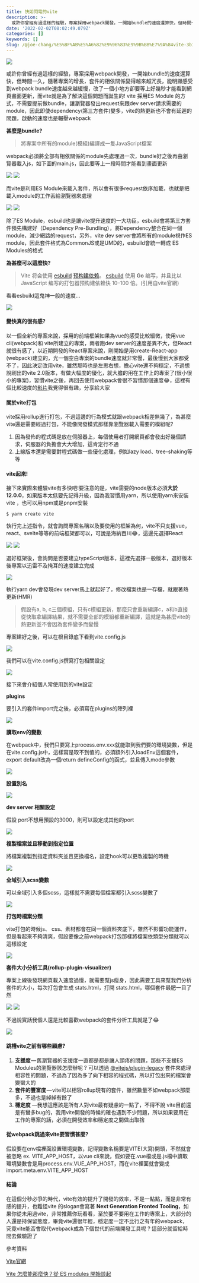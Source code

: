 ```yaml
---
title: 快如閃電的vite
description: >-
  或許你曾經有過這樣的經驗，專案採用webpack開發，一開始bundle的速度還算快，但時間一久，隨著專案的增長，套件的相依關係變得越來越冗長，能明顯感受到webpack…
date: '2022-02-02T08:02:49.079Z'
categories: []
keywords: []
slug: /@joe-chang/%E5%BF%AB%E5%A6%82%E9%96%83%E9%9B%BB%E7%9A%84vite-3b1915dbecd
---
```


![](/Users/joectchang_mac/Downloads/medium-export-a/post2022/md_1697073583233/img/1__H21jmBDu0AmjMUR1Swy7rw.png)

或許你曾經有過這樣的經驗，專案採用webpack開發，一開始bundle的速度還算快，但時間一久，隨著專案的增長，套件的相依關係變得越來越冗長，能明顯感受到webpack bundle速度越來越緩慢，改了一個小地方卻要等上好幾秒才能看到網頁畫面更新，而vite就是為了解決這個問題而誕生的! vite 採用ES Module 的方式，不需要提前做bundle，讓瀏覽器發出request來跟dev server請求需要的module，因此即使dependency(第三方套件)變多，vite的熱更新也不會有延遲的問題，啟動的速度也是輾壓webpack

**甚麼是bundle?**

> 將專案中所有的module(模組)編譯成一隻JavaScript檔案

webpack必須將全部有相依關係的module先處理過一次，bundle好之後再由瀏覽器載入js，如下圖的main.js，因此要等上一段時間才能看到畫面更新

![](/Users/joectchang_mac/Downloads/medium-export-a/post2022/md_1697073583233/img/1__2y__b5__CN8dZZVa3oMJ5zOg.png)
![](/Users/joectchang_mac/Downloads/medium-export-a/post2022/md_1697073583233/img/1__mv__MhxHr__NPTzHJpxXztUg.png)

而vite是利用ES Module來載入套件，所以會有很多request依序加載，也就是把載入module的工作丟給瀏覽器來處理

![](/Users/joectchang_mac/Downloads/medium-export-a/post2022/md_1697073583233/img/1__icUCnOykhvRdBcVLSY9ABQ.png)
![](/Users/joectchang_mac/Downloads/medium-export-a/post2022/md_1697073583233/img/1__kWpt9qxZcuBZShvkxf__zHA.png)

除了ES Module，esbuild也是讓vite提升速度的一大功臣，esbuild會將第三方套件預先構建好（Dependency Pre-Bundling），將Dependency整合在同一個module，減少網路的request，另外，vite dev server會將所有的module視作ES module，因此套件格式為CommonJS或是UMD的，esbuild會統一轉成 ES Modules的格式

**為甚麼可以這麼快?**

> Vite 将会使用 [esbuild](https://esbuild.github.io/) [预构建依赖](https://cn.vitejs.dev/guide/dep-pre-bundling.html)。 [esbuild](https://esbuild.github.io/) 使用 **Go** 编写，并且比以 JavaScript 编写的打包器预构建依赖快 10–100 倍。(引用自vite官網)

看看esbuild這鬼神一般的速度…

![](/Users/joectchang_mac/Downloads/medium-export-a/post2022/md_1697073583233/img/1__JS3gFsv2vIsHOFMRhrWRZg.png)

#### 變快真的很有感?

以一個全新的專案來說，採用的前端框架如果為vue的感受比較細微，使用vue cli(webpack)和 vite所建立的專案，兩者跑dev server的速度差異不大，但React就很有感了，以近期開發的React專案來說，剛開始是用create-React-app (webpack)建立的，光一個空白專案的bundle速度就非常慢，最後慢到大家都受不了，因此決定改用vite，雖然那時也是左思右想，擔心vite還不夠穩定，不過想說剛出的vite 2.0版本，有做大幅度的優化，就大膽的用在工作上的專案了(很小很小的專案)，習慣vite之後，再回去使用webpack會很不習慣那個速度😂，這裡有個比較速度的[影片](https://twitter.com/swyx/status/1290410811802804226)我覺得很有趣，分享給大家

#### 關於vite打包

vite採用rollup進行打包，不過這邊的行為模式就跟webpack相差無幾了，為甚麼vite還是需要經過打包，不能像開發模式那樣靠瀏覽器載入需要的模組呢?

1.  因為發佈的程式碼是放在伺服器上，每個使用者打開網頁都會發出好幾個請求，伺服器的負擔會大大增加，這肯定行不通
2.  上線版本還是需要對程式碼做一些優化處理，例如lazy load、tree-shaking等等

#### vite起來!

接下來實際來體驗vite有多快吧!要注意的是，vite需要的node版本必須**大於 12.0.0**，如果版本太低要先記得升級，因為我習慣用yarn，所以使用yarn來安裝vite ，也可以用npm或是pnpm安裝

```
$ yarn create vite
```

執行完上述指令，就會詢問專案名稱以及要使用的框架為何，vite不只支援vue，react、svelte等等的前端框架都可以，可說是海納百川😂，這邊先選擇React

![](/Users/joectchang_mac/Downloads/medium-export-a/post2022/md_1697073583233/img/1__hmc0__Gy2yTBBirwLmXmX3w.png)
![](/Users/joectchang_mac/Downloads/medium-export-a/post2022/md_1697073583233/img/1__7KCfGNPbHLJkSs8yBnjykQ.png)

選好框架後，會詢問是否要建立typeScript版本，這裡先選擇一般版本，選好版本後專案以迅雷不及掩耳的速度建立完成

![](/Users/joectchang_mac/Downloads/medium-export-a/post2022/md_1697073583233/img/1__3lLM4JonF0tdRxrwuHqohg.png)

執行yarn dev會發現dev server馬上就起好了，修改檔案也是一存檔，就跟著熱更新(HMR)

> 假設有a, b, c三個模組，只有c模組更新，那麼只會重新編譯c，a和b直接從快取拿編譯結果，就不需要全部的模組都重新編譯，這就是為甚麼vite的熱更新並不會因為套件變多而變慢

專案建好之後，可以在根目錄底下看到vite.config.js

![](/Users/joectchang_mac/Downloads/medium-export-a/post2022/md_1697073583233/img/1__FBP4__a0IamxH4fVKAugbnA.png)

我們可以在vite.config.js撰寫打包相關設定

![](/Users/joectchang_mac/Downloads/medium-export-a/post2022/md_1697073583233/img/1__ynFGtdssHGC69bBCxDmscQ.png)

接下來會介紹個人常使用到的vite設定

**plugins**

要引入的套件import完之後，必須寫在plugins的陣列裡

![](/Users/joectchang_mac/Downloads/medium-export-a/post2022/md_1697073583233/img/1__C0qkUMCcGSGH1T9ZupE7ew.png)

**讀取env的變數**

在webpack中，我們只要寫上process.env.xxx就能取到我們要的環境變數，但是在vite.config.js中，這樣寫是取不到值的，必須額外引入loadEnv這個套件，export default改為一個return defineConfig的函式，並且傳入mode參數

![](/Users/joectchang_mac/Downloads/medium-export-a/post2022/md_1697073583233/img/1__Yfc1u7brsKAI5__qvN72h8g.png)

**設置別名**

![](/Users/joectchang_mac/Downloads/medium-export-a/post2022/md_1697073583233/img/1__nrCerQOQAerHSYWUDB9YpA.png)

**dev server 相關設定**

假設 port不想用預設的3000，則可以設定成其他的port

![](/Users/joectchang_mac/Downloads/medium-export-a/post2022/md_1697073583233/img/1__hEvXjvqA2xsKlVK5bs7Z7A.png)

**複製檔案並且移動到指定位置**

將檔案複製到指定資料夾並且更換檔名，設定hook可以更改複製的時機

![](/Users/joectchang_mac/Downloads/medium-export-a/post2022/md_1697073583233/img/1__Jc6sL8C0e4ixDe6TNsgnCg.png)

**全域引入scss變數**

可以全域引入多個scss，這樣就不需要每個檔案都引入scss變數了

![](/Users/joectchang_mac/Downloads/medium-export-a/post2022/md_1697073583233/img/1__9tote5BLRgUT__SsI6QSQ8A.png)

**打包時檔案分類**

vite打包的時候js、 css、素材都會在同一個資料夾底下，雖然不影響功能運作，但是看起來不夠清爽，假設要像之前webpack打包那樣將檔案依類型分類就可以這樣設定

![](/Users/joectchang_mac/Downloads/medium-export-a/post2022/md_1697073583233/img/1__8ueAvaW6ZR4xKXClZ6UX9Q.png)

**套件大小分析工具(rollup-plugin-visualizer)**

專案上線後發現網頁載入速度過慢，就需要幫js瘦身，因此需要工具來幫我們分析套件的大小，每次打包會生成 stats.html，打開 stats.html，哪個套件最肥一目了然

![](/Users/joectchang_mac/Downloads/medium-export-a/post2022/md_1697073583233/img/1__xXy5uR6__JGx7buryBkTwAw.png)
![](/Users/joectchang_mac/Downloads/medium-export-a/post2022/md_1697073583233/img/1____dppngxWou1Fk93ctfvGPA.png)

不過說實話我個人還是比較喜歡webpack的套件分析工具就是了😂

![](/Users/joectchang_mac/Downloads/medium-export-a/post2022/md_1697073583233/img/1__dusVhPiL44VDoS4gJHMWSg.gif)

#### 跳槽vite之前有哪些顧慮?

1.  **支援度** — 舊瀏覽器的支援度一直都是都是讓人頭疼的問題，那些不支援ES Modules的瀏覽器該怎麼辦呢 ? 可以透過 [@vitejs/plugin-legacy](https://link.juejin.cn/?target=https%3A%2F%2Flink.zhihu.com%2F%3Ftarget%3Dhttps%253A%2F%2Fgithub.com%2Fvitejs%2Fvite%2Ftree%2Fmain%2Fpackages%2Fplugin-legacy "https://link.zhihu.com/?target=https%3A//github.com/vitejs/vite/tree/main/packages/plugin-legacy") 套件來處理相容性的問題，不過為了因為多了向下相容的程式碼，所以打包出來的檔案會變蠻大的
2.  **套件的豐富度** — vite可以相容rollup現有的套件，雖然數量不如webpack那麼多，不過也是綽綽有餘了
3.  **穩定度** —我想這應該是所有人對vite最有疑慮的一點了，不得不說 vite目前還是有蠻多bug的，我用vite開發的時候的確也遇到不少問題，所以如果要用在工作的專案的話，必須在開發效率和穩定度之間做出取捨

#### 從webpack跳過來vite要習慣甚麼?

假設要在env檔裡面設置環境變數，記得變數名稱要是VITE(大寫)開頭，不然就會被忽略 ex. VITE\_APP\_HOST，以vue cli來說，假如要在.vue檔或是.js檔中讀取環境變數會是用process.env.VUE\_APP\_HOST，而在vite裡面就會變成import.meta.env.VITE\_APP\_HOST

#### 結論

在這個分秒必爭的時代，vite有效的提升了開發的效率，不是一點點，而是非常有感的提升，也難怪vite 的slogan會寫著 **Next Generation Fronted Tooling**，如果你從未用過vite，非常推薦你玩看看，至於要不要用在工作的專案上，大部分的人還是持保留態度，畢竟vite還很年輕，穩定度一定不比行之有年的webpack，究竟vite能否會取代webpack成為下個世代的前端開發工具呢 ? 這部分就留給時間去做驗證了

參考資料

[Vite官網](https://vitejs.dev/)

[Vite 怎麼能那麼快？從 ES modules 開始談起](https://blog.huli.tw/2020/08/07/vite-and-esmodules/)